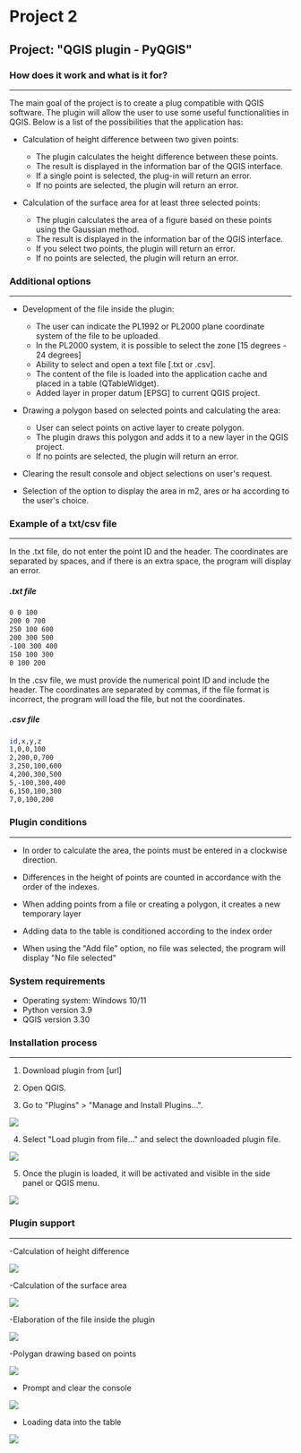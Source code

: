 # Project 2
## Project: "QGIS plugin - PyQGIS"
### How does it work and what is it for?
--------------------
The main goal of the project is to create a plug compatible with QGIS software. The plugin will allow the user to use some useful functionalities in QGIS. Below is a list of the possibilities that the application has:

- Calculation of height difference between two given points:
	- The plugin calculates the height difference between these points.
	- The result is displayed in the information bar of the QGIS interface.
	- If a single point is selected, the plug-in will return an error.
	- If no points are selected, the plugin will return an error.

- Calculation of the surface area for at least three selected points:
	- The plugin calculates the area of a figure based on these points using the Gaussian method.
	- The result is displayed in the information bar of the QGIS interface.
	- If you select two points, the plugin will return an error.
	- If no points are selected, the plugin will return an error.


### Additional options
--------------------
- Development of the file inside the plugin:
	- The user can indicate the PL1992 or PL2000 plane coordinate system of the file to be uploaded.
	- In the PL2000 system, it is possible to select the zone [15 degrees - 24 degrees]
	- Ability to select and open a text file [.txt or .csv].
	- The content of the file is loaded into the application cache and placed in a table (QTableWidget).
	- Added layer in proper datum [EPSG] to current QGIS project.

- Drawing a polygon based on selected points and calculating the area:
	- User can select points on active layer to create polygon.
	- The plugin draws this polygon and adds it to a new layer in the QGIS project.
	- If no points are selected, the plugin will return an error.


- Clearing the result console and object selections on user's request.

- Selection of the option to display the area in m2, ares or ha according to the user's choice.

### Example of a txt/csv file
--------------------

In the .txt file, do not enter the point ID and the header. The coordinates are separated by spaces, and if there is an extra space, the program will display an error.

##### .txt file
```bash
0 0 100
200 0 700
250 100 600
200 300 500
-100 300 400
150 100 300
0 100 200
```

In the .csv file, we must provide the numerical point ID and include the header. The coordinates are separated by commas, if the file format is incorrect, the program will load the file, but not the coordinates.

##### .csv file
```bash
id,x,y,z
1,0,0,100
2,200,0,700
3,250,100,600
4,200,300,500
5,-100,300,400
6,150,100,300
7,0,100,200
```

### Plugin conditions
--------------------

- In order to calculate the area, the points must be entered in a clockwise direction.

- Differences in the height of points are counted in accordance with the order of the indexes.

- When adding points from a file or creating a polygon, it creates a new temporary layer

- Adding data to the table is conditioned according to the index order

- When using the "Add file" option, no file was selected, the program will display "No file selected"

### System requirements

- Operating system: Windows 10/11
- Python version 3.9
- QGIS version 3.30

### Installation process
--------------------

1. Download plugin from [url]

2. Open QGIS.

3. Go to "Plugins" > "Manage and Install Plugins...".

<img src="https://i.imgur.com/jKS1MVq.png">

4. Select "Load plugin from file..." and select the downloaded plugin file.

<img src="https://i.imgur.com/l8hqrLX.png">

5. Once the plugin is loaded, it will be activated and visible in the side panel or QGIS menu.

<img src="https://i.imgur.com/7WA4vAC.png">


### Plugin support
--------------------

-Calculation of height difference

<img src="https://j.gifs.com/jYwQv4.gif">

-Calculation of the surface area

<img src="https://j.gifs.com/pZDwRy.gif">

-Elaboration of the file inside the plugin

<img src="https://j.gifs.com/nRAQG5.gif">

-Polygan drawing based on points

<img src="https://j.gifs.com/qQERA7.gif">

- Prompt and clear the console

<img src="https://j.gifs.com/vQMqm8.gif">

- Loading data into the table

<img src="https://j.gifs.com/w0N9nr.gif">
